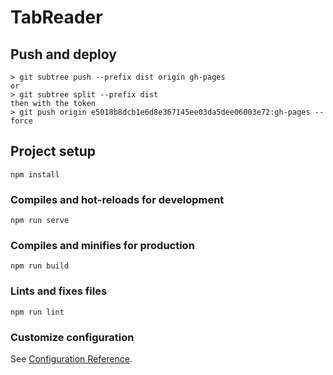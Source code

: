 # TabReader

## Push and deploy

```
> git subtree push --prefix dist origin gh-pages
or
> git subtree split --prefix dist
then with the token
> git push origin e5018b8dcb1e6d8e367145ee03da5dee06003e72:gh-pages --force
```

## Project setup

```
npm install
```

### Compiles and hot-reloads for development

```
npm run serve
```

### Compiles and minifies for production

```
npm run build
```

### Lints and fixes files

```
npm run lint
```

### Customize configuration

See [Configuration Reference](https://cli.vuejs.org/config/).

